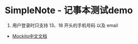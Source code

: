 # SimpleNote - 记事本测试demo

1. 用户登录时只支持 13、18 开头的手机号码 以及 email



* [Mockito中文文档](https://github.com/hehonghui/mockito-doc-zh)
